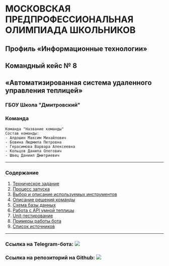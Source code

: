 # МОСКОВСКАЯ ПРЕДПРОФЕССИОНАЛЬНАЯ ОЛИМПИАДА ШКОЛЬНИКОВ

## Профиль «Информационные технологии»
## Командный кейс № 8 
## «Автоматизированная система удаленного управления теплицей»

### ГБОУ Школа "Дмитровский"
### Команда 
```
Команда "Название команды"
Состав команды:
- Алдошин Максим Михайлович
- Бовина Людмила Петровна
- Герасимова Варвара Алексеевна
- Кольцов Данила Олегович
- Швец Даниил Дмитриевич
```
---
### Содержание
1. [Техническое задание](https://docs.google.com/document/d/1yNu_mfNUTXRuimC1jlhbPLuVora4HbI8)
2. [Процесс запуска](./docs/start_bot.md)
3. [Выбор и описание используемых инструментов](./docs/libraries.md)
4. [Описание решения команды](./docs/bot_description.md)
5. [Схема базы данных](./docs/db_scheme.md)
6. [Работа с API умной теплицы](./docs/farm_api_description.md)
7. [Unit-тестирование](./docs/unittests.md)
8. [Примеры работы бота](./docs/examples.md)
9. [Список источников](./docs/sources_list.md)
---

### Ссылка на Telegram-бота: [![](https://web.telegram.org/k/assets/img/favicon.ico)](https://t.me/SmartGreeen_bot)

### Ссылка на репозиторий на Github: [![](https://github.githubassets.com/favicons/favicon-dark.png)](https://github.com/DmitrovskyTeam/clever_farm)
